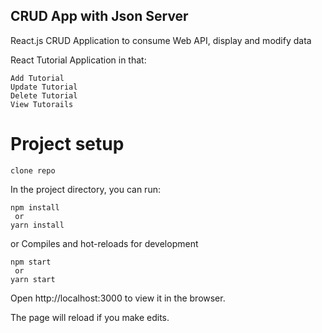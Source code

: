 ## CRUD App with Json Server

React.js CRUD Application to consume Web API, display and modify data

React Tutorial Application in that:

    Add Tutorial
    Update Tutorial
    Delete Tutorial
    View Tutorails


# Project setup
    clone repo 
In the project directory, you can run:

    npm install
     or
    yarn install

or
Compiles and hot-reloads for development

    npm start
     or
    yarn start


Open http://localhost:3000 to view it in the browser.

The page will reload if you make edits.
